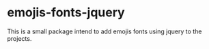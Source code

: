 emojis-fonts-jquery
===================
This is a small package intend to add emojis fonts using jquery to the projects.

